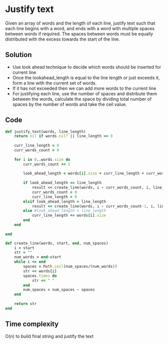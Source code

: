# Justify text
Given an array of words and the length of each line, justify text such that each line begins with a word, and ends with a word with multiple spaces between words if required. The spaces between words must be equally distributed with the excess towards the start of the line.

## Solution
- Use look ahead technique to decide which words should be inserted for current line
- Once the lookahead_length is equal to the line length or just exceeds it, form a line with the current set of words.
- If it has not exceeded then we can add more words to the current line
- For justifying each line, use the number of spaces and distribute them between the words, calculate the space by dividing total number of spaces by the number of words and take the ceil value.

## Code
```ruby
def justify_text(words, line_length)
    return nil if words.nil? || line_length == 0
    
    curr_line_length = 0
    curr_words_count = 0
    
    for i in 0..words.size do
        curr_words_count += 1
        
        look_ahead_length = words[i].size + curr_line_length + curr_words_count -1 #(num_blanks)
        
        if look_ahead_length == line_length
            result << create_line(words, i - curr_words_count, i, line_length-curr_line_length)
            curr_words_count = 0
            curr_line_length = 0
        elsif look_ahead_length > line_length
            result << create_line(words, i - curr_words_count-1, i, line_length-curr_line_length)
        else #look_ahead_length < line_length
            curr_line_length += words[i].size
        end
    end
    
end

def create_line(words, start, end, num_spaces)
    i = start
    str = ""
    num_words = end-start
    while i <= end
        spaces = Math.ceil(num_spaces/(num_words))
        str << words[i] 
        spaces.times do
            str << " " 
        end
        num_spaces = num_spaces - spaces
    end
    
    return str
end
```

## Time complexity
O(n) to build final string and justify the text